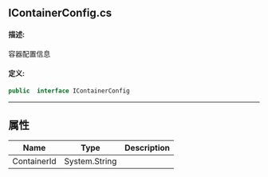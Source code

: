 ## IContainerConfig.cs 


#### 描述:


容器配置信息


#### 定义: 
``` csharp
public  interface IContainerConfig
```
---
## 属性 
| Name      | Type | Description|
| ----------- | ----------- |-----------|
|     ContainerId |  System.String |  |
